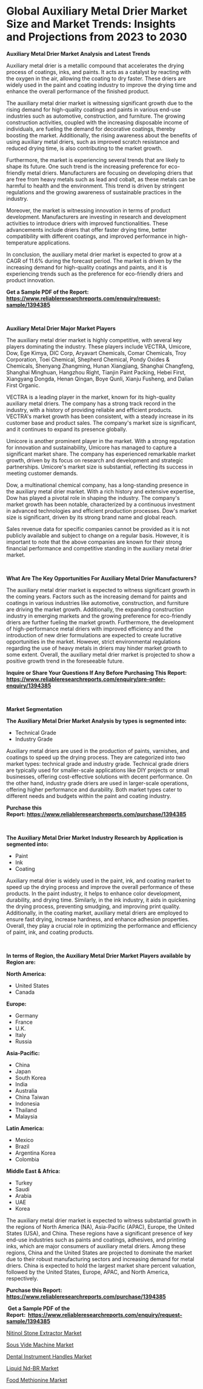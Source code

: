 <p><h1>Global Auxiliary Metal Drier Market Size and Market Trends: Insights and Projections from 2023 to 2030</h1></p><p><strong>Auxiliary Metal Drier Market Analysis and Latest Trends</strong></p>
<p><p>Auxiliary metal drier is a metallic compound that accelerates the drying process of coatings, inks, and paints. It acts as a catalyst by reacting with the oxygen in the air, allowing the coating to dry faster. These driers are widely used in the paint and coating industry to improve the drying time and enhance the overall performance of the finished product.</p><p>The auxiliary metal drier market is witnessing significant growth due to the rising demand for high-quality coatings and paints in various end-use industries such as automotive, construction, and furniture. The growing construction activities, coupled with the increasing disposable income of individuals, are fueling the demand for decorative coatings, thereby boosting the market. Additionally, the rising awareness about the benefits of using auxiliary metal driers, such as improved scratch resistance and reduced drying time, is also contributing to the market growth.</p><p>Furthermore, the market is experiencing several trends that are likely to shape its future. One such trend is the increasing preference for eco-friendly metal driers. Manufacturers are focusing on developing driers that are free from heavy metals such as lead and cobalt, as these metals can be harmful to health and the environment. This trend is driven by stringent regulations and the growing awareness of sustainable practices in the industry.</p><p>Moreover, the market is witnessing innovation in terms of product development. Manufacturers are investing in research and development activities to introduce driers with improved functionalities. These advancements include driers that offer faster drying time, better compatibility with different coatings, and improved performance in high-temperature applications.</p><p>In conclusion, the auxiliary metal drier market is expected to grow at a CAGR of 11.6% during the forecast period. The market is driven by the increasing demand for high-quality coatings and paints, and it is experiencing trends such as the preference for eco-friendly driers and product innovation.</p></p>
<p><strong>Get a Sample PDF of the Report:&nbsp; <a href="https://www.reliableresearchreports.com/enquiry/request-sample/1394385">https://www.reliableresearchreports.com/enquiry/request-sample/1394385</a></strong></p>
<p>&nbsp;</p>
<p><strong>Auxiliary Metal Drier Major Market Players</strong></p>
<p><p>The auxiliary metal drier market is highly competitive, with several key players dominating the industry. These players include VECTRA, Umicore, Dow, Ege Kimya, DIC Corp, Aryavart Chemicals, Comar Chemicals, Troy Corporation, Toei Chemical, Shepherd Chemical, Pondy Oxides & Chemicals, Shenyang Zhangming, Hunan Xiangjiang, Shanghai Changfeng, Shanghai Minghuan, Hangzhou Right, Tianjin Paint Packing, Hebei First, Xiangyang Dongda, Henan Qingan, Boye Qunli, Xianju Fusheng, and Dalian First Organic.</p><p>VECTRA is a leading player in the market, known for its high-quality auxiliary metal driers. The company has a strong track record in the industry, with a history of providing reliable and efficient products. VECTRA's market growth has been consistent, with a steady increase in its customer base and product sales. The company's market size is significant, and it continues to expand its presence globally.</p><p>Umicore is another prominent player in the market. With a strong reputation for innovation and sustainability, Umicore has managed to capture a significant market share. The company has experienced remarkable market growth, driven by its focus on research and development and strategic partnerships. Umicore's market size is substantial, reflecting its success in meeting customer demands.</p><p>Dow, a multinational chemical company, has a long-standing presence in the auxiliary metal drier market. With a rich history and extensive expertise, Dow has played a pivotal role in shaping the industry. The company's market growth has been notable, characterized by a continuous investment in advanced technologies and efficient production processes. Dow's market size is significant, driven by its strong brand name and global reach.</p><p>Sales revenue data for specific companies cannot be provided as it is not publicly available and subject to change on a regular basis. However, it is important to note that the above companies are known for their strong financial performance and competitive standing in the auxiliary metal drier market.</p></p>
<p>&nbsp;</p>
<p><strong>What Are The Key Opportunities For Auxiliary Metal Drier Manufacturers?</strong></p>
<p><p>The auxiliary metal drier market is expected to witness significant growth in the coming years. Factors such as the increasing demand for paints and coatings in various industries like automotive, construction, and furniture are driving the market growth. Additionally, the expanding construction industry in emerging markets and the growing preference for eco-friendly driers are further fueling the market growth. Furthermore, the development of high-performance metal driers with improved efficiency and the introduction of new drier formulations are expected to create lucrative opportunities in the market. However, strict environmental regulations regarding the use of heavy metals in driers may hinder market growth to some extent. Overall, the auxiliary metal drier market is projected to show a positive growth trend in the foreseeable future.</p></p>
<p><strong>Inquire or Share Your Questions If Any Before Purchasing This Report: <a href="https://www.reliableresearchreports.com/enquiry/pre-order-enquiry/1394385">https://www.reliableresearchreports.com/enquiry/pre-order-enquiry/1394385</a></strong></p>
<p>&nbsp;</p>
<p><strong>Market Segmentation</strong></p>
<p><strong>The Auxiliary Metal Drier Market Analysis by types is segmented into:</strong></p>
<p><ul><li>Technical Grade</li><li>Industry Grade</li></ul></p>
<p><p>Auxiliary metal driers are used in the production of paints, varnishes, and coatings to speed up the drying process. They are categorized into two market types: technical grade and industry grade. Technical grade driers are typically used for smaller-scale applications like DIY projects or small businesses, offering cost-effective solutions with decent performance. On the other hand, industry grade driers are used in larger-scale operations, offering higher performance and durability. Both market types cater to different needs and budgets within the paint and coating industry.</p></p>
<p><strong>Purchase this Report:&nbsp;<a href="https://www.reliableresearchreports.com/purchase/1394385">https://www.reliableresearchreports.com/purchase/1394385</a></strong></p>
<p>&nbsp;</p>
<p><strong>The Auxiliary Metal Drier Market Industry Research by Application is segmented into:</strong></p>
<p><ul><li>Paint</li><li>Ink</li><li>Coating</li></ul></p>
<p><p>Auxiliary metal drier is widely used in the paint, ink, and coating market to speed up the drying process and improve the overall performance of these products. In the paint industry, it helps to enhance color development, durability, and drying time. Similarly, in the ink industry, it aids in quickening the drying process, preventing smudging, and improving print quality. Additionally, in the coating market, auxiliary metal driers are employed to ensure fast drying, increase hardness, and enhance adhesion properties. Overall, they play a crucial role in optimizing the performance and efficiency of paint, ink, and coating products.</p></p>
<p>&nbsp;</p>
<p><strong>In terms of Region, the Auxiliary Metal Drier Market Players available by Region are:</strong></p>
<p>
    <p> <strong> North America: </strong>
        <ul>
            <li>United States</li>
            <li>Canada</li>
        </ul>
        </p> 
    <p> <strong> Europe: </strong>
        <ul>
            <li>Germany</li>
            <li>France</li>
            <li>U.K.</li>
            <li>Italy</li>
            <li>Russia</li>
        </ul>
        </p> 
    <p> <strong> Asia-Pacific: </strong>
        <ul>
            <li>China</li>
            <li>Japan</li>
            <li>South Korea</li>
            <li>India</li>
            <li>Australia</li>
            <li>China Taiwan</li>
            <li>Indonesia</li>
            <li>Thailand</li>
            <li>Malaysia</li>
        </ul>
        </p> 
    <p> <strong> Latin America: </strong>
        <ul>
            <li>Mexico</li>
            <li>Brazil</li>
            <li>Argentina Korea</li>
            <li>Colombia</li>
        </ul>
        </p> 
    <p> <strong> Middle East & Africa: </strong>
        <ul>
            <li>Turkey</li>
            <li>Saudi</li>
            <li>Arabia</li>
            <li>UAE</li>
            <li>Korea</li>
        </ul>
    </p>
    </p>
<p><p>The auxiliary metal drier market is expected to witness substantial growth in the regions of North America (NA), Asia-Pacific (APAC), Europe, the United States (USA), and China. These regions have a significant presence of key end-use industries such as paints and coatings, adhesives, and printing inks, which are major consumers of auxiliary metal driers. Among these regions, China and the United States are projected to dominate the market due to their robust manufacturing sectors and increasing demand for metal driers. China is expected to hold the largest market share percent valuation, followed by the United States, Europe, APAC, and North America, respectively.</p></p>
<p><strong>Purchase this Report: <a href="https://www.reliableresearchreports.com/purchase/1394385">https://www.reliableresearchreports.com/purchase/1394385</a></strong></p>
<p>&nbsp;<strong>Get a Sample PDF of the Report:&nbsp;&nbsp;<a href="https://www.reliableresearchreports.com/enquiry/request-sample/1394385">https://www.reliableresearchreports.com/enquiry/request-sample/1394385</a></strong></p>
<p><strong></strong></p>
<p><p><a href="https://medium.com/@primeyash92/nitinol-stone-extractor-market-size-cagr-trends-2024-2030-d3b75d1d6fd4">Nitinol Stone Extractor Market</a></p><p><a href="https://www.linkedin.com/pulse/decoding-sous-vide-machine-market-deep-dive-latest-trends-10che/">Sous Vide Machine Market</a></p><p><a href="https://medium.com/@shubham99912151/dental-instrument-handles-market-size-cagr-trends-2024-2030-a82ef7c10340">Dental Instrument Handles Market</a></p><p><a href="https://github.com/rexevange/Market-Research-Report-List-1/blob/main/liquid-nd-br-market.md">Liquid Nd-BR Market</a></p><p><a href="https://github.com/FassouRP/Market-Research-Report-List-1/blob/main/food-methionine-market.md">Food Methionine Market</a></p></p>